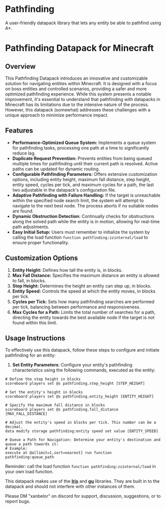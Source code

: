 # Pathfinding
A user-friendly datapack library that lets any entity be able to pathfind using A*.

# Pathfinding Datapack for Minecraft

## Overview
This Pathfinding Datapack introduces an innovative and customizable solution for navigating entities within Minecraft. It is designed with a focus on boss entities and controlled scenarios, providing a safer and more optimized pathfinding experience. While this system presents a notable improvement, it's essential to understand that pathfinding with datapacks in Minecraft has its limitations due to the intensive nature of the process. However, this datapack (somewhat) addresses these challenges with a unique approach to minimize performance impact.

## Features
- **Performance-Optimized Queue System:** Implements a queue system for pathfinding tasks, processing one path at a time to significantly reduce lag.
- **Duplicate Request Prevention:** Prevents entities from being queued multiple times for pathfinding until their current path is resolved. Active paths can be updated for dynamic routing.
- **Configurable Pathfinding Parameters:** Offers extensive customization options, including entity height, maximum fall distance, step height, entity speed, cycles per tick, and maximum cycles for a path, the last two adjustable in the datapack's configuration file.
- **Adaptive Pathfinding with Failure Handling:** If the target is unreachable within the specified node search limit, the system will attempt to navigate to the next best node. The process aborts if no suitable nodes are found.
- **Dynamic Obstruction Detection:** Continually checks for obstructions along the solved path while the entity is in motion, allowing for real-time path adjustments.
- **Easy Initial Setup:** Users must remember to initialize the system by calling the load function `function pathfinding:zzinternal/load` to ensure proper functionality.

## Customization Options
1. **Entity Height:** Defines how tall the entity is, in blocks.
2. **Max Fall Distance:** Specifies the maximum distance an entity is allowed to fall, in blocks.
3. **Step Height:** Determines the height an entity can step up, in blocks.
4. **Entity Speed:** Controls the speed at which the entity moves, in blocks per tick.
5. **Cycles per Tick:** Sets how many pathfinding searches are performed per tick, balancing between performance and responsiveness.
6. **Max Cycles for a Path:** Limits the total number of searches for a path, directing the entity towards the best available node if the target is not found within this limit.

## Usage Instructions
To effectively use this datapack, follow these steps to configure and initiate pathfinding for an entity:

1. **Set Entity Parameters**: Configure your entity's pathfinding characteristics using the following commands, executed as the entity:

```
# Define the step height in blocks
scoreboard players set @s pathfinding.step_height [STEP_HEIGHT]

# Set the entity's height in blocks
scoreboard players set @s pathfinding.entity_height [ENTITY_HEIGHT]

# Specify the maximum fall distance in blocks
scoreboard players set @s pathfinding.fall_distance [MAX_FALL_DISTANCE]

# Adjust the entity's speed in blocks per tick. This number can be a decimal.
data modify storage pathfinding:entity speed set value [ENTITY_SPEED]

# Queue a Path for Navigation: Determine your entity's destination and queue a path towards it:
# Example:
execute at @a[limit=1,sort=nearest] run function pathfinding:queue_path
```

Reminder: call the load function `function pathfinding:zzinternal/load` in your own load function.

This datapack makes use of the **[Iris](https://github.com/Aeldrion/Iris)** and **[gu](https://github.com/gibbsly/gu)** libraries. They are built in to the datapack and should not interfere with other instances of them.

Please DM "xanbelor" on discord for support, discussion, suggestions, or to report bugs.
